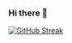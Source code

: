### Hi there 👋

[![GitHub Streak](https://github-readme-streak-stats.herokuapp.com/?user=DenverCoder1)](https://git.io/streak-stats)
